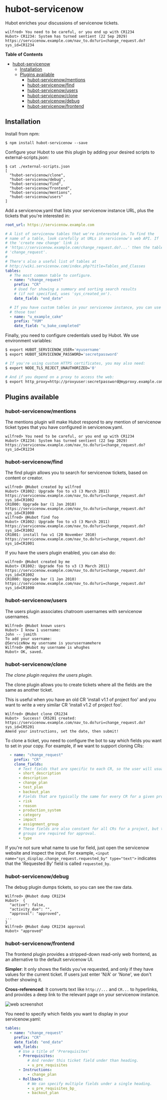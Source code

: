 # hubot-servicenow

Hubot enriches your discussions of servicenow tickets.

```
wilfred> You need to be careful, or you end up with CR1234
Hubot> CR1234: System has turned sentient (22 Sep 2029) https://servicenow.example.com/nav_to.do?uri=change_request.do?sys_id=CR1234
```

<!-- markdown-toc start - Don't edit this section. Run M-x markdown-toc-generate-toc again -->
**Table of Contents**

- [hubot-servicenow](#hubot-servicenow)
    - [Installation](#installation)
    - [Plugins available](#plugins-available)
        - [hubot-servicenow/mentions](#hubot-servicenowmentions)
        - [hubot-servicenow/find](#hubot-servicenowfind)
        - [hubot-servicenow/users](#hubot-servicenowusers)
        - [hubot-servicenow/clone](#hubot-servicenowclone)
        - [hubot-servicenow/debug](#hubot-servicenowdebug)
        - [hubot-servicenow/frontend](#hubot-servicenowfrontend)

<!-- markdown-toc end -->

## Installation

Install from npm:

```
$ npm install hubot-servicenow --save
```

Configure your Hubot to use this plugin by adding your desired scripts
to external-scripts.json:

```
$ cat ./external-scripts.json
[
  "hubot-servicenow/clone",
  "hubot-servicenow/debug",
  "hubot-servicenow/find",
  "hubot-servicenow/frontend",
  "hubot-servicenow/mentions",
  "hubot-servicenow/users"
]
```

Add a servicenow.yaml that lists your servicenow instance URL, plus the
tickets that you're interested in:

``` yaml
root_url: https://servicenow.example.com

# A list of servicenow tables that we're interested in. To find the
# name of a table, look carefully at URLs in servicenow's web API. If
# the 'create new change' link is
# 'https://servicenow.example.com/change_request.do?...' then the table name is
# 'change_request'.
#
# There's also a useful list of tables at
# http://wiki.servicenow.com/index.php?title=Tables_and_Classes
tables:
  # The most common table to configure.
  - name: "change_request"
    prefix: "CR"
    # Used for showing a summary and sorting search results
    # (if not specified, uses 'sys_created_on').
    date_field: "end_date"

  # If you have custom tables in your servicenow instance, you can use
  # those too!
  - name: "u_example_cake"
    prefix: "YUM"
    date_field: "u_bake_completed"
```

Finally, you need to configure credentials used by Hubot. We use
environment variables:

```bash
$ export HUBOT_SERVICENOW_USER='myusername'
$ export HUBOT_SERVICENOW_PASSWORD='secretpassword'

# If you're using custom HTTPS certificates, you may also need:
$ export NODE_TLS_REJECT_UNAUTHORIZED='0'

# And if you depend on a proxy to access the web:
$ export http_proxy=http://proxyuser:secretpassword@myproxy.example.com
```

## Plugins available

### hubot-servicenow/mentions

The mentions plugin will make Hubot respond to any mention of
servicenow ticket types that you have configured in servicenow.yaml.

```
wilfred> You need to be careful, or you end up with CR1234
Hubot> CR1234: System has turned sentient (22 Sep 2029) https://servicenow.example.com/nav_to.do?uri=change_request.do?sys_id=CR1234
```

### hubot-servicenow/find

The find plugin allows you to search for servicenow tickets, based on
content or creator.

```
wilfred> @Hubot created by wilfred
Hubot> CR1002: Upgrade foo to v3 (3 March 2011) https://servicenow.example.com/nav_to.do?uri=change_request.do?sys_id=CR1002
CR1000: Upgrade bar (1 Jan 2010) https://servicenow.example.com/nav_to.do?uri=change_request.do?sys_id=CR1000
wilfred> @Hubot find foo
Hubot> CR1002: Upgrade foo to v3 (3 March 2011) https://servicenow.example.com/nav_to.do?uri=change_request.do?sys_id=CR1002
CR1001: install foo v1 (20 November 2010) https://servicenow.example.com/nav_to.do?uri=change_request.do?sys_id=CR1001
```

If you have the users plugin enabled, you can also do:

```
wilfred> @Hubot created by me
Hubot> CR1002: Upgrade foo to v3 (3 March 2011) https://servicenow.example.com/nav_to.do?uri=change_request.do?sys_id=CR1002
CR1000: Upgrade bar (1 Jan 2010) https://servicenow.example.com/nav_to.do?uri=change_request.do?sys_id=CR1000
```

### hubot-servicenow/users

The users plugin associates chatroom usernames with servicenow
usernames.

```
Wilfred> @Hubot known users
Hubot> I know 1 username:
John -- jsmith
To add your username:
@ServiceNow my username is yourusernamehere
Wilfred> @Hubot my username is whughes
Hubot> OK, saved.
```

### hubot-servicenow/clone

*The clone plugin requires the users plugin.*

The clone plugin allows you to create tickets where all the fields are
the same as another ticket.

This is useful when you have an old CR 'install v1.1 of project foo'
and you want to write a very similar CR 'install v1.2 of project foo'.

```
Wilfred> @Hubot clone CR1234
Hubot>  Success! CR5201 created: https://servicenow.example.com/nav_to.do?uri=change_request.do?sys_id=CR5201
Amend your instructions, set the date, then submit!
```

To clone a ticket, you need to configure the bot to say which fields
you want to set in your copy. For example, if we want to support
cloning CRs:

``` yaml
  - name: "change_request"
    prefix: "CR"
    clone_fields:
      # Text fields that are specific to each CR, so the user will usually need to amend.
      - short_description
      - description
      - change_plan
      - test_plan
      - backout_plan
      # Fields that are typically the same for every CR for a given project.
      - risk
      - reason
      - production_system
      - category
      - impact
      - assignment_group
      # These fields are also constant for all CRs for a project, but they often affect which
      # groups are required for approval.
      - type
```

If you're not sure what name to use for field, just open the
servicenow website and inspect the input. For example,
`<input name="sys_display.change_request.requested_by" type="text">`
indicates that the 'Requested By' field is called `requested_by`.

### hubot-servicenow/debug

The debug plugin dumps tickets, so you can see the raw data.

```
Wilfred> @Hubot dump CR1234
Hubot>  {
  "active": false,
  "activity_due": "",
  "approval": "approved",
...
}
Wilfred> @Hubot dump CR1234 approval
Hubot> "approved"
```

### hubot-servicenow/frontend

The frontend plugin provides a stripped-down read-only web frontend,
as an alternative to the default servicenow UI.

**Simpler**: It only shows the fields you've requested, and only if
they have values for the current ticket. If users just enter 'N/A' or
'None', we don't bother showing it.

**Cross-referenced**: It converts text like `http://...` and `CR...`
to hyperlinks, and provides a deep link to the relevant page on your
servicenow instance.

![web screenshot](hubot_servicenow_screenshot.png)

You need to specify which fields you want to display in your
servicenow.yaml:

``` yaml
tables:
  - name: "change_request"
    prefix: "CR"
    date_field: "end_date"
    web_fields:
      # Use a title of 'Prerequisites'
      - Prerequisites:
          # And render this ticket field under than heading.
          - u_pre_requisites
      - Instructions:
          - change_plan
      - Rollback:
          # We can specify multiple fields under a single heading.
          - u_pre_requisites_bp_
          - backout_plan
```

